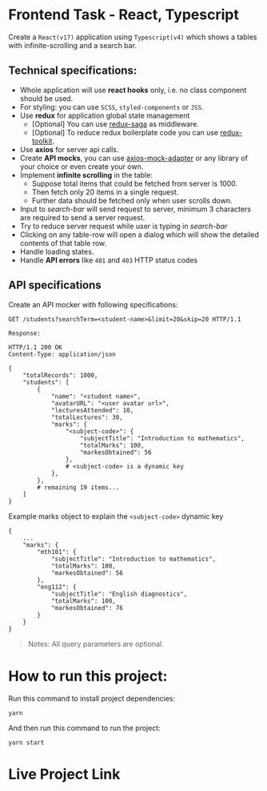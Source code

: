# Frontend Task - React, Typescript

Create a `React(v17)` application using `Typescript(v4)` which shows a tables with infinite-scrolling and a search bar.

## Technical specifications:

- Whole application will use **react hooks** only, i.e. no class component should be used.
- For styling: you can use `SCSS`, `styled-components` or `JSS`.
- Use **redux** for application global state management
  - [Optional] You can use [redux-saga](https://github.com/redux-saga/redux-saga) as middleware.
  - [Optional] To reduce redux boilerplate code you can use [redux-toolkit](https://github.com/reduxjs/redux-toolkit).
- Use **axios** for server api calls.
- Create **API mocks**, you can use [axios-mock-adapter](https://github.com/ctimmerm/axios-mock-adapter) or any library of your choice or even create your own.
- Implement **infinite scrolling** in the table:
  - Suppose total items that could be fetched from server is 1000.
  - Then fetch only 20 items in a single request.
  - Further data should be fetched only when user scrolls down.
- Input to *search-bar* will send request to server, minimum 3 characters are required to send a server request.
- Try to reduce server request while user is typing in *search-bar*
- Clicking on any table-row will open a dialog which will show the detailed contents of that table row.
- Handle loading states.
- Handle **API errors** like `401` and `403` HTTP status codes

## API specifications

Create an API mocker with following specifications:

```HTTP
GET /students?searchTerm=<student-name>&limit=20&skip=20 HTTP/1.1

Response:

HTTP/1.1 200 OK
Content-Type: application/json

{
    "totalRecords": 1000,
    "students": [
        {
            "name": "<student name>",
            "avatarURL": "<user avatar url>",
            "lecturesAttended": 10,
            "totalLectures": 30,
            "marks": {
                "<subject-code>": {
                    "subjectTitle": "Introduction to mathematics",
                    "totalMarks": 100,
                    "markesObtained": 56
                },
                # <subject-code> is a dynamic key
            },
        },
        # remaining 19 items...
    ]
}
```

Example marks object to explain the `<subject-code>` dynamic key

```
{
    ...
    "marks": {
        "mth101": {
            "subjectTitle": "Introduction to mathematics",
            "totalMarks": 100,
            "markesObtained": 56
        },
        "eng112": {
            "subjectTitle": "English diagnostics",
            "totalMarks": 100,
            "markesObtained": 76
        }
    }
}
```

> Notes: All query parameters are optional.


# How to run this project:

Run this command to install project dependencies:
```
yarn
```

And then run this command to run the project:
```
yarn start
```

# Live Project Link
